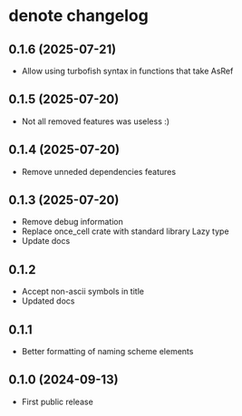 # denote changelog

## 0.1.6 (2025-07-21)

- Allow using turbofish syntax in functions that take AsRef<Path>

## 0.1.5 (2025-07-20)

- Not all removed features was useless :)

## 0.1.4 (2025-07-20)

- Remove unneded dependencies features

## 0.1.3 (2025-07-20)

- Remove debug information
- Replace once_cell crate with standard library Lazy type
- Update docs

## 0.1.2

- Accept non-ascii symbols in title
- Updated docs

## 0.1.1

- Better formatting of naming scheme elements

## 0.1.0 (2024-09-13)

- First public release
